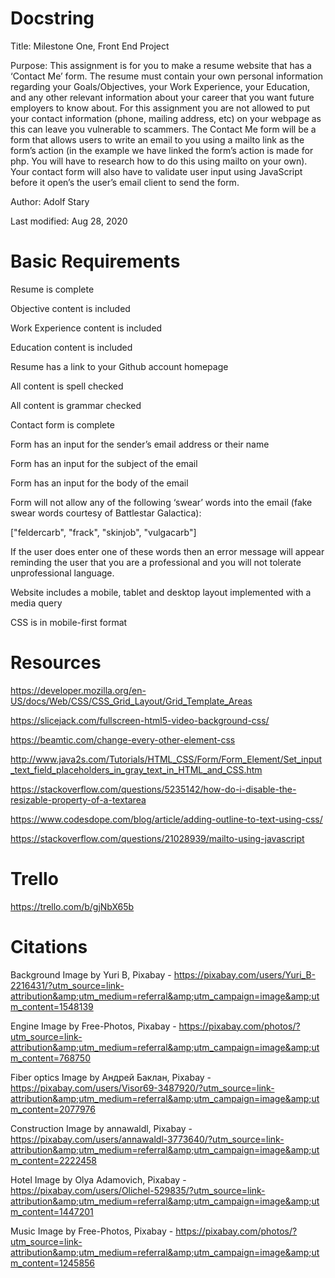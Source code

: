 # Docstring
Title: Milestone One, Front End Project


Purpose: This assignment is for you to make a resume website that has a ‘Contact Me’ form. The resume must contain your own personal information regarding your Goals/Objectives, your Work Experience, your Education, and any other relevant information about your career that you want future employers to know about. For this assignment you are not allowed to put your contact information (phone, mailing address, etc) on your webpage as this can leave you vulnerable to scammers. The Contact Me form will be a form that allows users to write an email to you using a mailto link as the form’s action (in the example we have linked the form’s action is made for php. You will have to research how to do this using mailto on your own). Your contact form will also have to validate user input using JavaScript before it open’s the user’s email client to send the form.


Author: Adolf Stary


Last modified: Aug 28, 2020



# Basic Requirements
Resume is complete

Objective content is included

Work Experience content is included

Education content is included

Resume has a link to your Github account homepage

All content is spell checked

All content is grammar checked

Contact form is complete

Form has an input for the sender’s email address or their name

Form has an input for the subject of the email

Form has an input for the body of the email

Form will not allow any of the following ‘swear’ words into the email (fake swear words courtesy of Battlestar Galactica):

["feldercarb", "frack", "skinjob", "vulgacarb"]

If the user does enter one of these words then an error message will appear reminding the user that you are a professional and you will not tolerate unprofessional language.

Website includes a mobile, tablet and desktop layout implemented with a media query

CSS is in mobile-first format








# Resources
https://developer.mozilla.org/en-US/docs/Web/CSS/CSS_Grid_Layout/Grid_Template_Areas

https://slicejack.com/fullscreen-html5-video-background-css/

https://beamtic.com/change-every-other-element-css

http://www.java2s.com/Tutorials/HTML_CSS/Form/Form_Element/Set_input_text_field_placeholders_in_gray_text_in_HTML_and_CSS.htm

https://stackoverflow.com/questions/5235142/how-do-i-disable-the-resizable-property-of-a-textarea

https://www.codesdope.com/blog/article/adding-outline-to-text-using-css/

https://stackoverflow.com/questions/21028939/mailto-using-javascript






# Trello
https://trello.com/b/gjNbX65b



# Citations

Background Image by Yuri B, Pixabay - https://pixabay.com/users/Yuri_B-2216431/?utm_source=link-attribution&amp;utm_medium=referral&amp;utm_campaign=image&amp;utm_content=1548139


Engine Image by Free-Photos, Pixabay - https://pixabay.com/photos/?utm_source=link-attribution&amp;utm_medium=referral&amp;utm_campaign=image&amp;utm_content=768750


Fiber optics Image by Андрей Баклан, Pixabay - https://pixabay.com/users/Visor69-3487920/?utm_source=link-attribution&amp;utm_medium=referral&amp;utm_campaign=image&amp;utm_content=2077976


Construction Image by annawaldl, Pixabay - https://pixabay.com/users/annawaldl-3773640/?utm_source=link-attribution&amp;utm_medium=referral&amp;utm_campaign=image&amp;utm_content=2222458


Hotel Image by Olya Adamovich, Pixabay - https://pixabay.com/users/Olichel-529835/?utm_source=link-attribution&amp;utm_medium=referral&amp;utm_campaign=image&amp;utm_content=1447201


Music Image by Free-Photos, Pixabay - https://pixabay.com/photos/?utm_source=link-attribution&amp;utm_medium=referral&amp;utm_campaign=image&amp;utm_content=1245856

